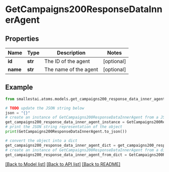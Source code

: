 # GetCampaigns200ResponseDataInnerAgent


## Properties

Name | Type | Description | Notes
------------ | ------------- | ------------- | -------------
**id** | **str** | The ID of the agent | [optional] 
**name** | **str** | The name of the agent | [optional] 

## Example

```python
from smallestai.atoms.models.get_campaigns200_response_data_inner_agent import GetCampaigns200ResponseDataInnerAgent

# TODO update the JSON string below
json = "{}"
# create an instance of GetCampaigns200ResponseDataInnerAgent from a JSON string
get_campaigns200_response_data_inner_agent_instance = GetCampaigns200ResponseDataInnerAgent.from_json(json)
# print the JSON string representation of the object
print(GetCampaigns200ResponseDataInnerAgent.to_json())

# convert the object into a dict
get_campaigns200_response_data_inner_agent_dict = get_campaigns200_response_data_inner_agent_instance.to_dict()
# create an instance of GetCampaigns200ResponseDataInnerAgent from a dict
get_campaigns200_response_data_inner_agent_from_dict = GetCampaigns200ResponseDataInnerAgent.from_dict(get_campaigns200_response_data_inner_agent_dict)
```
[[Back to Model list]](../README.md#documentation-for-models) [[Back to API list]](../README.md#documentation-for-api-endpoints) [[Back to README]](../README.md)


